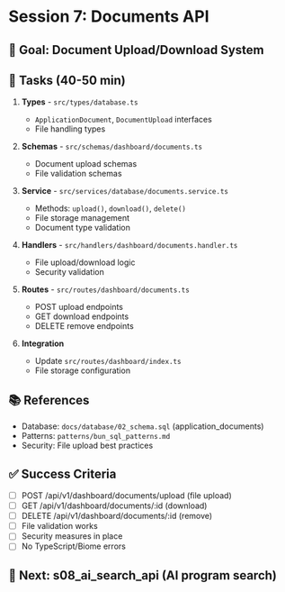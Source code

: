 # Session 7: Documents API

## 🎯 Goal: Document Upload/Download System

## 🔧 Tasks (40-50 min)

1. **Types** - `src/types/database.ts`
   - `ApplicationDocument`, `DocumentUpload` interfaces
   - File handling types

2. **Schemas** - `src/schemas/dashboard/documents.ts`
   - Document upload schemas
   - File validation schemas

3. **Service** - `src/services/database/documents.service.ts`
   - Methods: `upload()`, `download()`, `delete()`
   - File storage management
   - Document type validation

4. **Handlers** - `src/handlers/dashboard/documents.handler.ts`
   - File upload/download logic
   - Security validation

5. **Routes** - `src/routes/dashboard/documents.ts`
   - POST upload endpoints
   - GET download endpoints
   - DELETE remove endpoints

6. **Integration**
   - Update `src/routes/dashboard/index.ts`
   - File storage configuration

## 📚 References
- Database: `docs/database/02_schema.sql` (application_documents)
- Patterns: `patterns/bun_sql_patterns.md`
- Security: File upload best practices

## ✅ Success Criteria
- [ ] POST /api/v1/dashboard/documents/upload (file upload)
- [ ] GET /api/v1/dashboard/documents/:id (download)
- [ ] DELETE /api/v1/dashboard/documents/:id (remove)
- [ ] File validation works
- [ ] Security measures in place
- [ ] No TypeScript/Biome errors

## 🚀 Next: s08_ai_search_api (AI program search)
